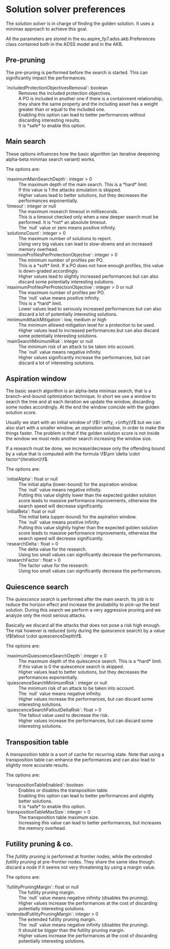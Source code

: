 Solution solver preferences
===========================

The *solution solver* is in charge of finding the golden solution. It uses a minimax approach to achieve this goal.

All the parameters are stored in the eu.aspire_fp7.adss.akb.Preferences class contained both in the ADSS model and in
the AKB.

Pre-pruning
-----------

The pre-pruning is performed before the search is started. This can significantly impact the performances.

<dl>
	<dt>`includedProtectionObjectivesRemoval`: boolean</dt>
	<dd>
		Removes the included protection objectives.<br/>
		A PO is included in another one if there is a containment relationship, they share the same property and the
		including asset has a weight greater than or equal to the included one.<br/>
		Enabling this option can lead to better performances without discarding interesting results.<br/>
		It is *safe* to enable this option.
	</dd>
</dl>

Main search
-----------

These options influences how the basic algorithm (an iterative deepening alpha-beta minimax search variant) works.

The options are:

<dl>
	<dt>`maximumMainSearchDepth`: integer > 0</dt>
	<dd>
		The maximum depth of the main search. This is a *hard* limit.<br/>
		If this value is 1 the attacks simulation is skipped.<br/>
		Higher values lead to better solutions, but they decreases the performances exponentially.
	</dd>
	<dt>`timeout`: integer or null</dt>
	<dd>
		The maximum research timeout in milliseconds.<br/>
		This is a timeout checked only when a new deeper search must be performed. It is *not* an absolute timeout.<br/>
		The `null` value or zero means positive infinity.
	</dd>
	<dt>`solutionsCount`: integer > 0</dt>
	<dd>
		The maximum number of solutions to report.<br/>
		Using very big values can lead to slow-downs and an increased memory overhead.
	</dd>
	<dt>`minimumProfilesPerProtectionObjective`: integer > 0</dt>
	<dd>
		The minimum number of profiles per PO.<br/>
		This is a *soft* limit. If a PO does not have enough profiles, this value is down-graded accordingly.<br/>
		Higher values lead to slightly increased performances but can also discard some potentially interesting
		solutions.
	</dd>
	<dt>`maximumProfilesPerProtectionObjective`: integer > 0 or null</dt>
	<dd>
		The maximum number of profiles per PO.<br/>
		The `null` value means positive infinity.<br/>
		This is a *hard* limit.<br/>
		Lower values lead to seriously increased performances but can also discard a lot of potentially interesting
		solutions.
	</dd>
	<dt>`minimumAttackMitigation`: low, medium or high</dt>
	<dd>
		The minimum allowed mitigation level for a protection to be used.<br/>
		Higher values lead to increased performances but can also discard some potentially interesting solutions.
	</dd>
	<dt>`mainSearchMinimumRisk`: integer or null</dt>
	<dd>
		The minimum risk of an attack to be taken into account.<br/>
		The `null` value means negative infinity.<br/>
		Higher values significantly increase the performances, but can discard a lot of interesting solutions.
	</dd>
</dl>

Aspiration window
------------------

The basic search algorithm is an alpha-beta minimax search, that is a branch-and-bound optimization technique. In short
we use a window to search the tree and at each iteration we update the window, discarding some nodes accordingly. At the
end the window coincide with the golden solution score.

Usually we start with an initial window of \f$(-\infty, +\infty)\f$ but we can also start with a smaller window, an
*aspiration window*, in order to make the things faster. The problem is that if the golden solution score is not inside
the window we must redo another search increasing the window size.

If a research must be done, we increase/decrease only the offending bound by a value that is computed with the formula
\f$\pm \delta \cdot factor^{iteration}\f$.

The options are:

<dl>
	<dt>`initialAlpha`: float or null</dt>
	<dd>
		The initial alpha (lower-bound) for the aspiration window.<br/>
		The `null` value means negative infinity.<br/>
		Putting this value slightly lower than the expected golden solution score leads to massive performance
		improvements, otherwise the search speed will decrease significantly.
	</dd>
	<dt>`initialBeta`: float or null</dt>
	<dd>
		The initial beta (upper-bound) for the aspiration window.<br/>
		The `null` value means positive infinity.<br/>
		Putting this value slightly higher than the expected golden solution score leads to massive performance
		improvements, otherwise the search speed will decrease significantly.
	</dd>
	<dt>`researchDelta`: float > 0</dt>
	<dd>
		The delta value for the research.<br/>
		Using too small values can significantly decrease the performances.
	</dd>
	<dt>`researchFactor`: float > 0</dt>
	<dd>
		The factor value for the research.<br/>
		Using too small values can significantly decrease the performances.
	</dd>
</dl>

Quiescence search
-----------------

The *quiescence search* is performed after the main search. Its job is to reduce the horizon effect and increase the
probability to pick-up the best solution. During this search we perform a very aggressive pruning and we analyze only
the most serious attacks.

Basically we discard all the attacks that does not pose a risk high enough. The risk however is reduced (only during
the quiescence search) by a value \f$fallout \cdot quiescenceDepth\f$.

The options are:

<dl>
	<dt>`maximumQuiescenceSearchDepth`: integer &ge; 0</dt>
	<dd>
		The maximum depth of the quiescence search. This is a *hard* limit.<br/>
		If this value is 0 the quiescence search is skipped.<br/>
		Higher values lead to better solutions, but they decreases the performances exponentially.
	</dd>
	<dt>`quiescenceSearchMinimumRisk`: integer or null</dt>
	<dd>
		The minimum risk of an attack to be taken into account.<br/>
		The `null` value means negative infinity.<br/>
		Higher values increase the performances, but can discard some interesting solutions.
	</dd>
	<dt>`quiescenceSearchFalloutDeltaRisk`: float > 0</dt>
	<dd>
		The fallout value used to decrease the risk.<br/>
		Higher values increase the performances, but can discard some interesting solutions.
	</dd>
</dl>

Transposition table
-------------------

A *transposition table* is a sort of cache for recurring state. Note that using a transposition table can enhance the
performances and can also lead to slightly more accurate results.

The options are:

<dl>
	<dt>`transpositionTableEnabled`: boolean</dt>
	<dd>
		Enables or disables the transposition table.<br/>
		Enabling this option can lead to better performances and slightly better solutions.</br>
		It is *safe* to enable this option.
	</dd>
	<dt>`transpositionTableMaxSize`: integer > 0</dt>
	<dd>
		The transposition table maximum size.<br/>
		Increasing this value can lead to better performances, but increases the memory overhead. 
	</dd>
</dl>

Futility pruning & co.
---------------------

The *futility pruning* is performed at frontier nodes, while the *extended futility pruning* at pre-frontier nodes. They
share the same idea though: discard a node if it seems not very threatening by using a margin value.

The options are:

<dl>
	<dt>`futilityPruningMargin`: float or null</dt>
	<dd>
		The futility pruning margin.<br/>
		The `null` value means negative infinity (disables the pruning).<br/>
		Higher values increase the performances at the cost of discarding potentially interesting solutions.
	</dd>
	<dt>`extendedFutilityPruningMargin`: integer > 0</dt>
	<dd>
		The extended futility pruning margin.<br/>
		The `null` value means negative infinity (disables the pruning).<br/>
		It should be bigger than the futility pruning margin.<br/>
		Higher values increase the performances at the cost of discarding potentially interesting solutions.
	</dd>
</dl>
